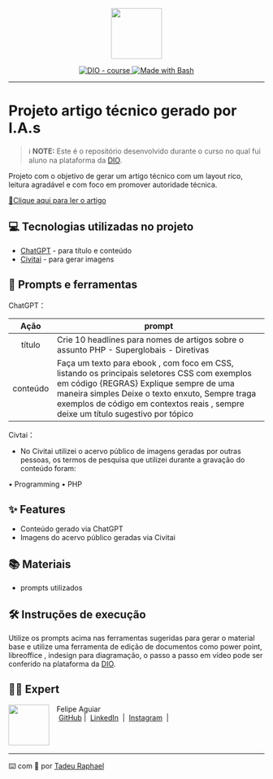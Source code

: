 <p align="center">
    <img width="100" src=".github/assets/banner.png">
</p>


<p align="center">
  <a href="https://dio.me/"><img src="https://img.shields.io/badge/DIO-Course-28DA77?logo=youtube" alt="DIO - course">
  </a>
  <a href="https://www.gnu.org/software/bash/" title="Go to Bash homepage"><img src="https://img.shields.io/badge/Prompt-Project-blue?logo=gnu-bash&amp;logoColor=white" alt="Made with Bash">
  </a>
</p>

-------

# Projeto artigo técnico gerado por I.A.s


 > ℹ️ **NOTE:** Este é o repositório desenvolvido durante o curso no qual fui aluno na plataforma da [DIO](https://dio.me).

Projeto com o objetivo de gerar um artigo técnico com um layout rico, leitura agradável e com foco em promover autoridade técnica.

<a href="https://web.dio.me/articles/php-alem-do-basico-explorando-as-superglobais?back=%2Farticles&page=1&order=oldest" title="View PDF now"> 📕Clique aqui para ler o artigo</a>

## 💻 Tecnologias utilizadas no projeto

- [ChatGPT](https://chat.openai.com/) - para título e conteúdo
- [Civitai](https://civitai.com/) - para gerar imagens

## 📄 Prompts e ferramentas


ChatGPT：

|   Ação   | prompt                                                                                                                                                                                                                                                                         |
| :------: | ------------------------------------------------------------------------------------------------------------------------------------------------------------------------------------------------------------------------------------------------------------------------------ |
|  título  | Crie 10 headlines para nomes de artigos sobre o assunto PHP - Superglobais - Diretivas                                                                                                                                                                                                    |
| conteúdo | Faça um texto para ebook , com foco em CSS, listando os principais seletores CSS com exemplos em código {REGRAS} Explique sempre de uma maneira simples Deixe o texto enxuto, Sempre traga exemplos de código em contextos reais , sempre deixe um título sugestivo por tópico |


Civtai：

- No Civitai utilizei o acervo público de imagens geradas por outras pessoas, os termos de pesquisa que utilizei durante a gravação do conteúdo foram:

• Programming
• PHP

## ✨ Features

- Conteúdo gerado via ChatGPT
- Imagens do acervo público geradas via Civitai

## 📚 Materiais

- prompts utilizados

## 🛠️ Instruções de execução

Utilize os prompts acima nas ferramentas sugeridas para gerar o material base e utilize uma ferramenta de edição de documentos como power point, libreoffice , indesign para diagramação, o passo a passo em vídeo pode ser conferido na plataforma da [DIO](https://dio.me).

## 👨‍💻 Expert

<p>
    <img 
      align=left 
      margin=10 
      width=80 
      src="https://avatars.githubusercontent.com/u/42009335?s=96&v=4"
    />
    <p>&nbsp&nbsp&nbspFelipe Aguiar<br>
    &nbsp&nbsp&nbsp
    <a href="https://github.com/Tadeu-Raphael">
    GitHub</a>&nbsp;|&nbsp;
    <a href="https://www.linkedin.com/in/tadeu-raphael/">LinkedIn</a>
&nbsp;|&nbsp;
    <a href="https://www.instagram.com/tadeu.raphael99/">
    Instagram</a>
&nbsp;|&nbsp;</p>
</p>
<br/><br/>
<p>

---

⌨️ com 💜 por [Tadeu Raphael](https://github.com/Tadeu-Raphael)